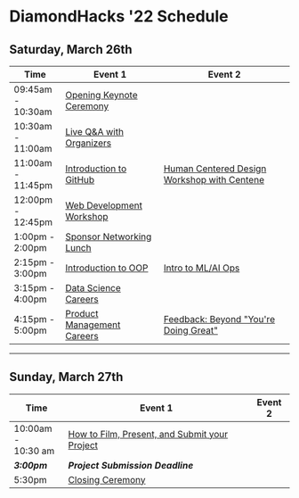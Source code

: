 # DiamondHacks '22 Schedule
## Saturday, March 26th
|      **Time**      | **Event 1** | **Event 2** |
|----------|-------------|-------------|
|09:45am -</br> 10:30am|[Opening Keynote Ceremony ](https://ncsu.zoom.us/s/94527083393)|||
|10:30am -</br> 11:00am|[Live Q&A with Organizers](https://ncsu.zoom.us/j/97614129134 )|||
|11:00am -</br> 11:45pm|[Introduction to GitHub](https://ncsu.zoom.us/j/95587780880)|[Human Centered Design Workshop with Centene](https://ncsu.zoom.us/j/92273306001)||
|12:00pm -</br> 12:45pm|[Web Development Workshop](https://ncsu.zoom.us/j/94776325232)||
|1:00pm -</br> 2:00pm|[Sponsor Networking Lunch]()|||
|2:15pm -</br> 3:00pm|[Introduction to OOP](https://ncsu.zoom.us/j/91265436557)|[Intro to ML/AI Ops](https://ncsu.zoom.us/j/96560445538)|
|3:15pm -</br> 4:00pm|[Data Science Careers](https://ncsu.zoom.us/j/97136212194)||
|4:15pm -</br> 5:00pm|[Product Management Careers](https://ncsu.zoom.us/j/98299750520)|[Feedback: Beyond "You're Doing Great"](https://ncsu.zoom.us/j/98299750520)|

---
## Sunday, March 27th
| **Time** | **Event 1** | **Event 2** |
|----------|-------------|-------------|
|10:00am -</br> 10:30 am|[How to Film, Present, and Submit your Project]()||
|***3:00pm***|***Project Submission Deadline***||
|5:30pm|[Closing Ceremony](https://ncsu.zoom.us/s/95797939841)||
